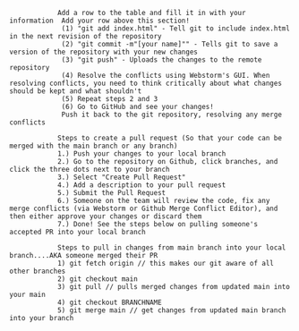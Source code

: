                 Add a row to the table and fill it in with your information  Add your row above this section! 
                 (1) "git add index.html" - Tell git to include index.html in the next revision of the repository 
                 (2) "git commit -m"[your name]"" - Tells git to save a version of the repository with your new changes 
                 (3) "git push" - Uploads the changes to the remote repository 
                 (4) Resolve the conflicts using Webstorm's GUI. When resolving conflicts, you need to think critically about what changes should be kept and what shouldn't
                 (5) Repeat steps 2 and 3 
                 (6) Go to GitHub and see your changes! 
                 Push it back to the git repository, resolving any merge conflicts 

                Steps to create a pull request (So that your code can be merged with the main branch or any branch)
                1.) Push your changes to your local branch
                2.) Go to the repository on Github, click branches, and click the three dots next to your branch
                3.) Select "Create Pull Request"
                4.) Add a description to your pull request
                5.) Submit the Pull Request
                6.) Someone on the team will review the code, fix any merge conflicts (via Webstorm or Github Merge Conflict Editor), and then either approve your changes or discard them
                7.) Done! See the steps below on pulling someone's accepted PR into your local branch
                
                Steps to pull in changes from main branch into your local branch....AKA someone merged their PR
                1) git fetch origin // this makes our git aware of all other branches 
                2) git checkout main
                3) git pull // pulls merged changes from updated main into your main
                4) git checkout BRANCHNAME
                5) git merge main // get changes from updated main branch into your branch
